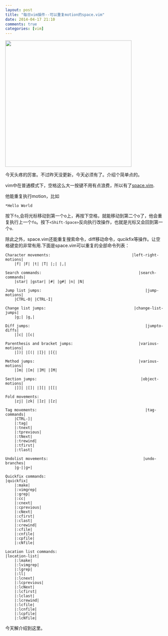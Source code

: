 ```yaml
---
layout: post
title: "每日vim插件--可以重复motion的space.vim"
date: 2014-04-17 21:10
comments: true
categories: [vim]
---
```


<img src="http://ww3.sinaimg.cn/large/69d56e38gw1efiwusn0uhj20m80godg5.jpg" style="height: 400px;" />

今天头疼的厉害。不过昨天没更新，今天必须有了。介绍个简单点的。

vim中在普通模式下，空格这么大一按键不用有点浪费，所以有了[space.vim](https://github.com/spiiph/vim-space).

<!--more-->

他能重复执行motion，比如

	*Hello World
	
按下`fo`,会将光标移动到第一个o上，再按下空格，就能移动到第二个o了，他会重复执行上一个`fo`。按下`<Shift-Space>`反向执行改操作，也就是光标又会回到第一个`o`.

除此之外，space.vim还能重复搜索命令，diff移动命令，qucikfix等操作。让空格键变的非常有用.下面是space.vim可以重复的全部命令列表：

```
Character movements:                                    |left-right-motions|
    |f| |F| |t| |T| |;| |,|

Search commands:                                           |search-commands|
    |star| |gstar| |#| |g#| |n| |N|

Jump list jumps:                                              |jump-motions|
    |CTRL-O| |CTRL-I|

Change list jumps:                                       |change-list-jumps|
    |g;| |g,|

Diff jumps:                                                   |jumpto-diffs|
    |]c| |[c|

Parenthesis and bracket jumps:                             |various-motions|
    |])| |[(| |]}| |[{|

Method jumps:                                              |various-motions|
    |]m| |[m| |]M| |[M|

Section jumps:                                              |object-motions|
    |]]| |[]| |][| |[[|

Fold movements:
    |zj| |zk| |]z| |[z|

Tag movements:                                                |tag-commands|
    |CTRL-]|
    |:tag|
    |:tnext|
    |:tprevious|
    |:tNext|
    |:trewind|
    |:tfirst|
    |:tlast|

Undolist movements:                                          |undo-branches|
    |g-||g+|

Quickfix commands:                                                |quickfix|
    |:make|
    |:vimgrep|
    |:grep|
    |:cc|
    |:cnext|
    |:cprevious|
    |:cNext|
    |:cfirst|
    |:clast|
    |:crewind|
    |:cfile|
    |:cnfile|
    |:cpfile|
    |:cNfile|

Location list commands:                                      |location-list|
    |:lmake|
    |:lvimgrep|
    |:lgrep|
    |:ll|
    |:lcnext|
    |:lcprevious|
    |:lcNext|
    |:lcfirst|
    |:lclast|
    |:lcrewind|
    |:lcfile|
    |:lcnfile|
    |:lcpfile|
    |:lcNfile|
```

今天解介绍到这里。
